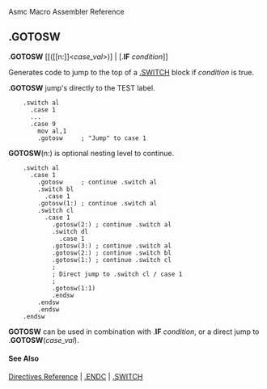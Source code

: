 Asmc Macro Assembler Reference

## .GOTOSW

.**GOTOSW** [[([[n:]]<_case_val_>)] | [.**IF** _condition_]]

Generates code to jump to the top of a [.SWITCH](dot_switch.md) block if _condition_ is true.

**.GOTOSW** jump's directly to the TEST label.

```
	.switch al
	  .case 1
	  ...
	  .case 9
	    mov al,1
	    .gotosw		; "Jump" to case 1
```

**GOTOSW**(n:) is optional nesting level to continue.

```
	.switch al
	  .case 1
	    .gotosw		; continue .switch al
	    .switch bl
	      .case 1
		.gotosw(1:)	; continue .switch al
		.switch cl
		  .case 1
		    .gotosw(2:) ; continue .switch al
		    .switch dl
		      .case 1
			.gotosw(3:) ; continue .switch al
			.gotosw(2:) ; continue .switch bl
			.gotosw(1:) ; continue .switch cl
			;
			; Direct jump to .switch cl / case 1
			;
			.gotosw(1:1)
		    .endsw
		.endsw
	    .endsw
	.endsw
```

**GOTOSW** can be used in combination with .**IF** _condition_, or a direct jump to .**GOTOSW**(_case_val_).

#### See Also

[Directives Reference](readme.md) | [.ENDC](dot-endc.md) | [.SWITCH](dot-switch.md)
